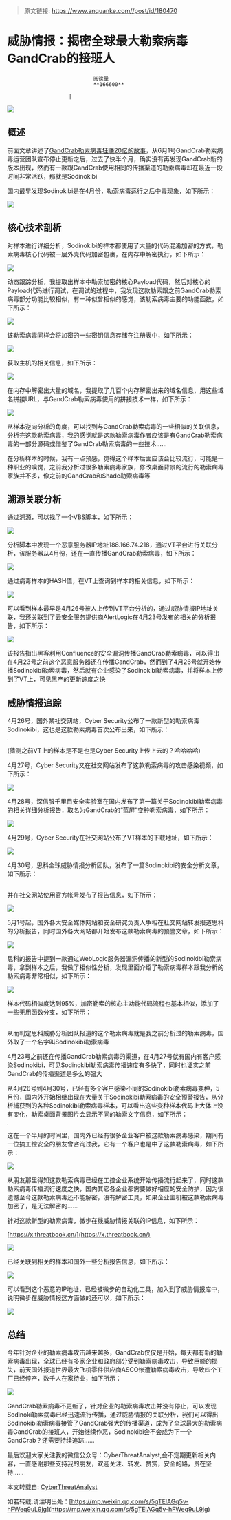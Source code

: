 > 原文链接: https://www.anquanke.com//post/id/180470 


# 威胁情报：揭密全球最大勒索病毒GandCrab的接班人


                                阅读量   
                                **166600**
                            
                        |
                        
                                                                                    



[![](https://p0.ssl.qhimg.com/t018318fd3190913216.jpg)](https://p0.ssl.qhimg.com/t018318fd3190913216.jpg)



## 概述

前面文章讲述了[GandCrab勒索病毒狂赚20亿的故事](https://www.anquanke.com/post/id/179816)，从6月1号GandCrab勒索病毒运营团队宣布停止更新之后，过去了快半个月，确实没有再发现GandCrab新的版本出现，然而有一款跟GandCrab使用相同的传播渠道的勒索病毒却在最近一段时间非常活跃，那就是Sodinokibi

国内最早发现Sodinokibi是在4月份，勒索病毒运行之后中毒现象，如下所示：

[![](https://p1.ssl.qhimg.com/t014eb8d1d13dc32f52.png)](https://p1.ssl.qhimg.com/t014eb8d1d13dc32f52.png)



## 核心技术剖析

对样本进行详细分析，Sodinokibi的样本都使用了大量的代码混淆加密的方式，勒索病毒核心代码被一层外壳代码加密包裹，在内存中解密执行，如下所示：

[![](https://p4.ssl.qhimg.com/t014b2a4b73f690ad89.png)](https://p4.ssl.qhimg.com/t014b2a4b73f690ad89.png)

动态跟踪分析，我提取出样本中勒索加密的核心Payload代码，然后对核心的Payload代码进行调试，在调试的过程中，我发现这款勒索跟之前GandCrab勒索病毒部分功能比较相似，有一种似曾相似的感觉，该勒索病毒主要的功能函数，如下所示：

[![](https://p0.ssl.qhimg.com/t01f2185c3d7556216b.png)](https://p0.ssl.qhimg.com/t01f2185c3d7556216b.png)

该勒索病毒同样会将加密的一些密钥信息存储在注册表中，如下所示：

[![](https://p1.ssl.qhimg.com/t0194c3cdfe876dcb10.png)](https://p1.ssl.qhimg.com/t0194c3cdfe876dcb10.png)

获取主机的相关信息，如下所示：

[![](https://p0.ssl.qhimg.com/t01c2d8add2f4b2e8e6.png)](https://p0.ssl.qhimg.com/t01c2d8add2f4b2e8e6.png)

在内存中解密出大量的域名，我提取了几百个内存解密出来的域名信息，用这些域名拼接URL，与GandCrab勒索病毒使用的拼接技术一样，如下所示：

[![](https://p3.ssl.qhimg.com/t01c53beba06f2eef68.png)](https://p3.ssl.qhimg.com/t01c53beba06f2eef68.png)

从样本逆向分析的角度，可以找到与GandCrab勒索病毒的一些相似的关联信息，分析完这款勒索病毒，我的感觉就是这款勒索病毒作者应该是有GandCrab勒索病毒的一部分源码或借鉴了GandCrab勒索病毒的一些技术……

在分析样本的时候，我有一点预感，觉得这个样本后面应该会比较流行，可能是一种职业的嗅觉，之前我分析过很多勒索病毒家族，修改桌面背景的流行的勒索病毒家族并不多，像之前的GandCrab和Shade勒索病毒等



## 溯源关联分析

通过溯源，可以找了一个VBS脚本，如下所示：

[![](https://p5.ssl.qhimg.com/t01ad49d732680e3b56.png)](https://p5.ssl.qhimg.com/t01ad49d732680e3b56.png)

分析脚本中发现一个恶意服务器IP地址188.166.74.218，通过VT平台进行关联分析，该服务器从4月份，还在一直传播GandCrab勒索病毒，如下所示：

[![](https://p3.ssl.qhimg.com/t01fffc02e19a26c1af.png)](https://p3.ssl.qhimg.com/t01fffc02e19a26c1af.png)

通过病毒样本的HASH值，在VT上查询到样本的相关信息，如下所示：

[![](https://p4.ssl.qhimg.com/t013c0739e0f0ecfa41.png)](https://p4.ssl.qhimg.com/t013c0739e0f0ecfa41.png)

可以看到样本最早是4月26号被人上传到VT平台分析的，通过威胁情报IP地址关联，我还关联到了云安全服务提供商AlertLogic在4月23号发布的相关的分析报告，如下所示：

[![](https://p1.ssl.qhimg.com/t01485e703efe2f76e9.png)](https://p1.ssl.qhimg.com/t01485e703efe2f76e9.png)

该报告指出黑客利用Confluence的安全漏洞传播GandCrab勒索病毒，可以得出在4月23号之前这个恶意服务器还在传播GandCrab，然而到了4月26号就开始传播Sodinokibi勒索病毒，然后就有企业感染了Sodinokibi勒索病毒，并将样本上传到了VT上，可见黑产的更新速度之快



## 威胁情报追踪

4月26号，国外某社交网站，Cyber Security公布了一款新型的勒索病毒Sodinokibi，这也是这款勒索病毒首次公布出来，如下所示：

[![](data:image/png;base64,iVBORw0KGgoAAAANSUhEUgAAAAEAAAABCAYAAAAfFcSJAAAAAXNSR0IArs4c6QAAAARnQU1BAACxjwv8YQUAAAAJcEhZcwAADsQAAA7EAZUrDhsAAAANSURBVBhXYzh8+PB/AAffA0nNPuCLAAAAAElFTkSuQmCC)](https://p2.ssl.qhimg.com/t016fb86922cde57cdd.png)

(猜测之前VT上的样本是不是也是Cyber Security上传上去的？哈哈哈哈)

4月27号，Cyber Security又在社交网站发布了这款勒索病毒的攻击感染视频，如下所示：

[![](https://p3.ssl.qhimg.com/t01b4267b8646a6fbdf.png)](https://p3.ssl.qhimg.com/t01b4267b8646a6fbdf.png)

4月28号，深信服千里目安全实验室在国内发布了第一篇关于Sodinokibi勒索病毒的相关详细分析报告，取名为GandCrab的“蓝屏”变种勒索病毒，如下所示：

[![](https://p3.ssl.qhimg.com/t0158013487dcdb1efd.png)](https://p3.ssl.qhimg.com/t0158013487dcdb1efd.png)

4月29号，Cyber Security在社交网站公布了VT样本的下载地址，如下所示：

[![](https://p0.ssl.qhimg.com/t01bea41216bb0609e3.png)](https://p0.ssl.qhimg.com/t01bea41216bb0609e3.png)

4月30号，思科全球威胁情报分析团队，发布了一篇Sodinokibi的安全分析文章，如下所示：

[![](data:image/png;base64,iVBORw0KGgoAAAANSUhEUgAAAAEAAAABCAYAAAAfFcSJAAAAAXNSR0IArs4c6QAAAARnQU1BAACxjwv8YQUAAAAJcEhZcwAADsQAAA7EAZUrDhsAAAANSURBVBhXYzh8+PB/AAffA0nNPuCLAAAAAElFTkSuQmCC)](https://p0.ssl.qhimg.com/t0150a569b6119a4e90.png)

并在社交网站使用官方帐号发布了报告信息，如下所示：

[![](https://p2.ssl.qhimg.com/t01efbb250469ac578d.png)](https://p2.ssl.qhimg.com/t01efbb250469ac578d.png)

5月1号起，国外各大安全媒体网站和安全研究负责人争相在社交网站转发报道思科的分析报告，同时国外各大网站都开始发布这款勒索病毒的预警文章，如下所示：

[![](https://p1.ssl.qhimg.com/t0198a3d80f5573e88c.png)](https://p1.ssl.qhimg.com/t0198a3d80f5573e88c.png)

思科的报告中提到一款通过WebLogic服务器漏洞传播的新型的Sodinokibi勒索病毒，拿到样本之后，我做了相似性分析，发现里面介绍了勒索病毒样本跟我分析的勒索病毒非常相似，如下所示：

[![](https://p2.ssl.qhimg.com/t011dbdf1b403e7b601.png)](https://p2.ssl.qhimg.com/t011dbdf1b403e7b601.png)

样本代码相似度达到95%，加密勒索的核心主功能代码流程也基本相似，添加了一些无用函数分支，如下所示：

[![](data:image/png;base64,iVBORw0KGgoAAAANSUhEUgAAAAEAAAABCAYAAAAfFcSJAAAAAXNSR0IArs4c6QAAAARnQU1BAACxjwv8YQUAAAAJcEhZcwAADsQAAA7EAZUrDhsAAAANSURBVBhXYzh8+PB/AAffA0nNPuCLAAAAAElFTkSuQmCC)](https://p1.ssl.qhimg.com/t01636c644f246156a4.png)

从而判定思科威胁分析团队报道的这个勒索病毒就是我之前分析过的勒索病毒，国外取了一个名字叫Sodinokibi勒索病毒

4月23号之前还在传播GandCrab勒索病毒的渠道，在4月27号就有国内有客户感染Sodinokibi，可见Sodinokibi勒索病毒传播速度有多快了，同时也证实之前GandCrab的传播渠道是多么的强大

从4月26号到4月30号，已经有多个客户感染不同的Sodinokibi勒索病毒变种，5月份，国内外开始相继出现在大量关于Sodinokibi勒索病毒的安全预警报告，从分析捕获到的各种Sodinokibi勒索病毒样本，可以看出这些变种样本代码上大体上没有变化，勒索桌面背景图片会显示不同的勒索文字信息，如下所示：

[![](data:image/png;base64,iVBORw0KGgoAAAANSUhEUgAAAAEAAAABCAYAAAAfFcSJAAAAAXNSR0IArs4c6QAAAARnQU1BAACxjwv8YQUAAAAJcEhZcwAADsQAAA7EAZUrDhsAAAANSURBVBhXYzh8+PB/AAffA0nNPuCLAAAAAElFTkSuQmCC)](https://p0.ssl.qhimg.com/t0144fe5a829c1642d1.png)

这在一个半月的时间里，国内外已经有很多企业客户被这款勒索病毒感染，期间有一位搞工控安全的朋友曾咨询过我，它有一个客户也是中了这款勒索病毒，如下所示：

[![](https://p3.ssl.qhimg.com/t01a852c0db8e10c2b1.png)](https://p3.ssl.qhimg.com/t01a852c0db8e10c2b1.png)

从朋友那里得知这款勒索病毒已经在工控企业系统开始传播流行起来了，同时这款勒索病毒传播流行速度之快，国内其它各企业都需要做好相应的安全防护，因为很遗憾至今这款勒索病毒还不能解密，没有解密工具，如果企业主机被这款勒索病毒加密了，是无法解密的……

针对这款新型的勒索病毒，微步在线威胁情报关联的IP信息，如下所示：

[https://x.threatbook.cn/](https://x.threatbook.cn/)

[![](https://p5.ssl.qhimg.com/t0144238a681f34eeed.png)](https://p5.ssl.qhimg.com/t0144238a681f34eeed.png)

已经关联到相关的样本和国外一些分析报告信息，如下所示：

[![](https://p3.ssl.qhimg.com/t016baaecc65099983d.png)](https://p3.ssl.qhimg.com/t016baaecc65099983d.png)

可以看到这个恶意的IP地址，已经被微步的自动化工具，加入到了威胁情报库中，说明微步在威胁情报这方面做的还可以，如下所示：

[![](https://p4.ssl.qhimg.com/t011ff94d32352a6023.png)](https://p4.ssl.qhimg.com/t011ff94d32352a6023.png)



## 总结

今年针对企业的勒索病毒攻击越来越多，GandCrab仅仅是开始，每天都有新的勒索病毒出现，全球已经有多家企业和政府部分受到勒索病毒攻击，导致巨额的损失，前天国外报道世界最大飞机零件供应商ASCO惨遭勒索病毒攻击，导致四个工厂已经停产，数千人在家待业，如下所示：

[![](https://p3.ssl.qhimg.com/t017cc40f5c6237a0a1.png)](https://p3.ssl.qhimg.com/t017cc40f5c6237a0a1.png)

GandCrab勒索病毒不更新了，针对企业的勒索病毒攻击并没有停止，可以发现Sodinoki勒索病毒已经迅速流行传播，通过威胁情报的关联分析，我们可以得出Sodinokibi勒索病毒接管了GandCrab强大的传播渠道，成为了全球最大的勒索病毒GandCrab的接班人，开始继续作恶，Sodinokibi会不会成为下一个GandCrab？还需要持续追踪……

最后欢迎大家关注我的微信公众号：CyberThreatAnalyst,会不定期更新相关内容，一直感谢那些支持我的朋友，欢迎关注、转发、赞赏，安全的路，贵在坚持……

本文转载自: [CyberThreatAnalyst](https://mp.weixin.qq.com/s/5gTElAGq5v-hFWeq9uL9jg)

如若转载,请注明出处：[https://mp.weixin.qq.com/s/5gTElAGq5v-hFWeq9uL9jg](https://mp.weixin.qq.com/s/5gTElAGq5v-hFWeq9uL9jg)
